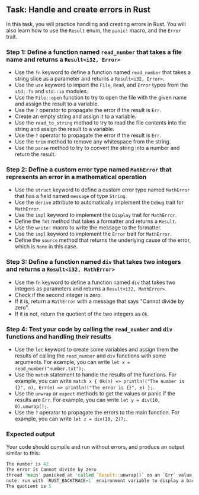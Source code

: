 ## Task: Handle and create errors in Rust

In this task, you will practice handling and creating errors in Rust. You will also learn how to use the `Result` enum, the `panic!` macro, and the `Error` trait.

### Step 1: Define a function named `read_number` that takes a file name and returns a `Result<i32, Error>`

- Use the `fn` keyword to define a function named `read_number` that takes a string slice as a parameter and returns a `Result<i32, Error>`.
- Use the `use` keyword to import the `File`, `Read`, and `Error` types from the `std::fs` and `std::io` modules.
- Use the `File::open` function to try to open the file with the given name and assign the result to a variable.
- Use the `?` operator to propagate the error if the result is `Err`.
- Create an empty string and assign it to a variable.
- Use the `read_to_string` method to try to read the file contents into the string and assign the result to a variable.
- Use the `?` operator to propagate the error if the result is `Err`.
- Use the `trim` method to remove any whitespace from the string.
- Use the `parse` method to try to convert the string into a number and return the result.

### Step 2: Define a custom error type named `MathError` that represents an error in a mathematical operation

- Use the `struct` keyword to define a custom error type named `MathError` that has a field named `message` of type `String`.
- Use the `derive` attribute to automatically implement the `Debug` trait for `MathError`.
- Use the `impl` keyword to implement the `Display` trait for `MathError`.
- Define the `fmt` method that takes a formatter and returns a `Result`.
- Use the `write!` macro to write the message to the formatter.
- Use the `impl` keyword to implement the `Error` trait for `MathError`.
- Define the `source` method that returns the underlying cause of the error, which is `None` in this case.

### Step 3: Define a function named `div` that takes two integers and returns a `Result<i32, MathError>`

- Use the `fn` keyword to define a function named `div` that takes two integers as parameters and returns a `Result<i32, MathError>`.
- Check if the second integer is zero.
- If it is, return a `MathError` with a message that says "Cannot divide by zero".
- If it is not, return the quotient of the two integers as `Ok`.

### Step 4: Test your code by calling the `read_number` and `div` functions and handling their results

- Use the `let` keyword to create some variables and assign them the results of calling the `read_number` and `div` functions with some arguments. For example, you can write `let x = read_number("number.txt");`.
- Use the `match` statement to handle the results of the functions. For example, you can write `match x { Ok(n) => println!("The number is {}", n), Err(e) => println!("The error is {}", e) };`.
- Use the `unwrap` or `expect` methods to get the values or panic if the results are `Err`. For example, you can write `let y = div(10, 0).unwrap();`.
- Use the `?` operator to propagate the errors to the main function. For example, you can write `let z = div(10, 2)?;`.

### Expected output

Your code should compile and run without errors, and produce an output similar to this:

```rust
The number is 42
The error is Cannot divide by zero
thread 'main' panicked at 'called `Result::unwrap()` on an `Err` value: MathError { message: "Cannot divide by zero" }', src\main.rs:52:29
note: run with `RUST_BACKTRACE=1` environment variable to display a backtrace
The quotient is 5
```
